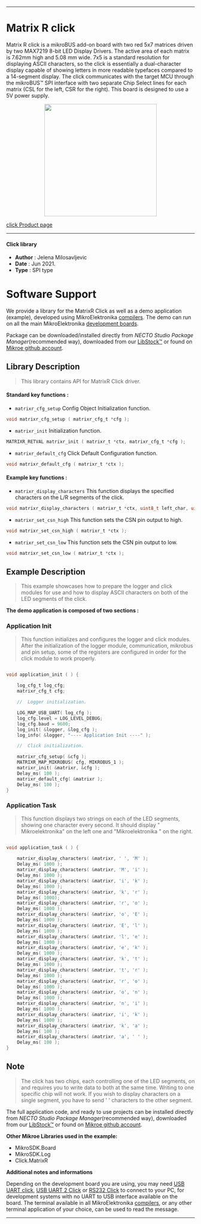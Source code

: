 
---
# Matrix R click

Matrix R click is a mikroBUS add-on board with two red 5x7 matrices driven by two MAX7219 8-bit LED Display Drivers. The active area of each matrix is 7.62mm high and 5.08 mm wide. 7x5 is a standard resolution for displaying ASCII characters, so the click is essentially a dual-character display capable of showing letters in more readable typefaces compared to a 14-segment display. The click communicates with the target MCU through the mikroBUS:tm: SPI interface with two separate Chip Select lines for each matrix (CSL for the left, CSR for the right). This board is designed to use a 5V power supply.

<p align="center">
  <img src="https://download.mikroe.com/images/click_for_ide/matrixr_click.png" height=300px>
</p>

[click Product page](https://www.mikroe.com/matrix-r-click)

---


#### Click library

- **Author**        : Jelena Milosavljevic
- **Date**          : Jun 2021.
- **Type**          : SPI type


# Software Support

We provide a library for the MatrixR Click
as well as a demo application (example), developed using MikroElektronika
[compilers](https://www.mikroe.com/necto-studio).
The demo can run on all the main MikroElektronika [development boards](https://www.mikroe.com/development-boards).

Package can be downloaded/installed directly from *NECTO Studio Package Manager*(recommended way), downloaded from our [LibStock&trade;](https://libstock.mikroe.com) or found on [Mikroe github account](https://github.com/MikroElektronika/mikrosdk_click_v2/tree/master/clicks).

## Library Description

> This library contains API for MatrixR Click driver.

#### Standard key functions :

- `matrixr_cfg_setup` Config Object Initialization function.
```c
void matrixr_cfg_setup ( matrixr_cfg_t *cfg );
```

- `matrixr_init` Initialization function.
```c
MATRIXR_RETVAL matrixr_init ( matrixr_t *ctx, matrixr_cfg_t *cfg );
```

- `matrixr_default_cfg` Click Default Configuration function.
```c
void matrixr_default_cfg ( matrixr_t *ctx );
```

#### Example key functions :

- `matrixr_display_characters` This function displays the specified characters on the L/R segments of the click.
```c
void matrixr_display_characters ( matrixr_t *ctx, uint8_t left_char, uint8_t right_char );
```

- `matrixr_set_csn_high` This function sets the CSN pin output to high.
```c
void matrixr_set_csn_high ( matrixr_t *ctx );
```

- `matrixr_set_csn_low` This function sets the CSN pin output to low.
```c
void matrixr_set_csn_low ( matrixr_t *ctx );
```

## Example Description

> This example showcases how to prepare the logger and click modules for use and how to display ASCII characters on both of the LED segments of the click.

**The demo application is composed of two sections :**

### Application Init

> This function initializes and configures the logger and click modules. After the initialization of the logger module, communication, mikrobus and pin setup, some of the registers are configured in order for the click module to work properly.

```c

void application_init ( ) {
   
    log_cfg_t log_cfg;
    matrixr_cfg_t cfg;

    //  Logger initialization.

    LOG_MAP_USB_UART( log_cfg );
    log_cfg.level = LOG_LEVEL_DEBUG;
    log_cfg.baud = 9600;
    log_init( &logger, &log_cfg );
    log_info( &logger, "---- Application Init ----" );

    //  Click initialization.

    matrixr_cfg_setup( &cfg );
    MATRIXR_MAP_MIKROBUS( cfg, MIKROBUS_1 );
    matrixr_init( &matrixr, &cfg );
    Delay_ms( 100 );
    matrixr_default_cfg( &matrixr );
    Delay_ms( 100 );
}

```

### Application Task

> This function displays two strings on each of the LED segments, showing one character every second. It should display " Mikroelektronika" on the left one and "Mikroelektronika " on the right.

```c

void application_task ( ) {
   
    matrixr_display_characters( &matrixr, ' ', 'M' );
    Delay_ms( 1000 );
    matrixr_display_characters( &matrixr, 'M', 'i' );
    Delay_ms( 1000 );
    matrixr_display_characters( &matrixr, 'i', 'k' );
    Delay_ms( 1000 );
    matrixr_display_characters( &matrixr, 'k', 'r' );
    Delay_ms( 1000);
    matrixr_display_characters( &matrixr, 'r', 'o' );
    Delay_ms( 1000 );
    matrixr_display_characters( &matrixr, 'o', 'E' );
    Delay_ms( 1000 );
    matrixr_display_characters( &matrixr, 'E', 'l' );
    Delay_ms( 1000 );
    matrixr_display_characters( &matrixr, 'l', 'e' );
    Delay_ms( 1000 );
    matrixr_display_characters( &matrixr, 'e', 'k' );
    Delay_ms( 1000 );
    matrixr_display_characters( &matrixr, 'k', 't' );
    Delay_ms( 1000 );
    matrixr_display_characters( &matrixr, 't', 'r' );
    Delay_ms( 1000 );
    matrixr_display_characters( &matrixr, 'r', 'o' );
    Delay_ms( 1000 );
    matrixr_display_characters( &matrixr, 'o', 'n' );
    Delay_ms( 1000 );
    matrixr_display_characters( &matrixr, 'n', 'i' );
    Delay_ms( 1000 );
    matrixr_display_characters( &matrixr, 'i', 'k' );
    Delay_ms( 1000 );
    matrixr_display_characters( &matrixr, 'k', 'a' );
    Delay_ms( 100 );
    matrixr_display_characters( &matrixr, 'a', ' ' );
    Delay_ms( 100 );
}

```

## Note

> The click has two chips, each controlling one of the LED segments, on and requires you to write data to both at the same time. Writing to one specific chip will not work. If you wish to display characters on a single segment, you have to send ' ' characters to the other segment.

The full application code, and ready to use projects can be installed directly from *NECTO Studio Package Manager*(recommended way), downloaded from our [LibStock&trade;](https://libstock.mikroe.com) or found on [Mikroe github account](https://github.com/MikroElektronika/mikrosdk_click_v2/tree/master/clicks).

**Other Mikroe Libraries used in the example:**

- MikroSDK.Board
- MikroSDK.Log
- Click.MatrixR

**Additional notes and informations**

Depending on the development board you are using, you may need
[USB UART click](http://shop.mikroe.com/usb-uart-click),
[USB UART 2 Click](http://shop.mikroe.com/usb-uart-2-click) or
[RS232 Click](http://shop.mikroe.com/rs232-click) to connect to your PC, for
development systems with no UART to USB interface available on the board. The
terminal available in all MikroElektronika
[compilers](http://shop.mikroe.com/compilers), or any other terminal application
of your choice, can be used to read the message.

---
